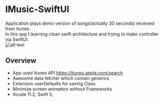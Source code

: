 # IMusic-SwiftUI
Application plays demo version of songs(actually 30 seconds) received from Itunes.   
In this app I learning clean swift architecture and trying to make controller via SwiftUI.  
![alt text](https://i.imgur.com/xotVlSn.gif)
## Overview
* App used Itunes API https://itunes.apple.com/search
* Awesome data fetcher which contain generics
* Extension userDefaults for saving Class
* Minimize screen animation without Frameworks
* Xcode 11.2; Swift 5;
